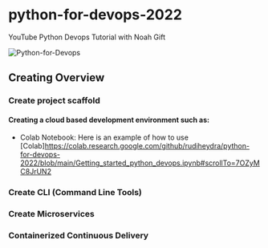 # python-for-devops-2022
YouTube Python Devops Tutorial with Noah Gift

![Python-for-Devops](https://user-images.githubusercontent.com/53549619/177129574-5bfec22a-c332-47b8-aa6b-99960ea3310e.png)

## Creating Overview

### Create project scaffold

#### Creating a cloud based development environment such as:
  * Colab Notebook: Here is an example of how to use [Colab]https://colab.research.google.com/github/rudiheydra/python-for-devops-2022/blob/main/Getting_started_python_devops.ipynb#scrollTo=7OZyMC8JrUN2

### Create CLI (Command Line Tools)

### Create Microservices

### Containerized Continuous Delivery
